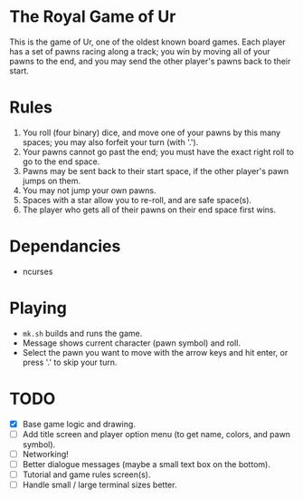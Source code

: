 # The Royal Game of Ur
This is the game of Ur, one of the oldest known board games.
Each player has a set of pawns racing along a track; you win by moving all of your pawns to the end, and you may send the other player's pawns back to their start.

# Rules
1. You roll (four binary) dice, and move one of your pawns by this many spaces; you may also forfeit your turn (with '.').
2. Your pawns cannot go past the end; you must have the exact right roll to go to the end space.
3. Pawns may be sent back to their start space, if the other player's pawn jumps on them. 
4. You may not jump your own pawns.
5. Spaces with a star allow you to re-roll, and are safe space(s).
6. The player who gets all of their pawns on their end space first wins.

# Dependancies
- ncurses

# Playing
- `mk.sh` builds and runs the game.
- Message shows current character (pawn symbol) and roll.
- Select the pawn you want to move with the arrow keys and hit enter, or press '.' to skip your turn.

# TODO
- [x] Base game logic and drawing.
- [ ] Add title screen and player option menu (to get name, colors, and pawn symbol).
- [ ] Networking!
- [ ] Better dialogue messages (maybe a small text box on the bottom).
- [ ] Tutorial and game rules screen(s).
- [ ] Handle small / large terminal sizes better.
